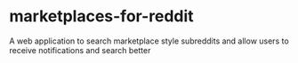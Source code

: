 # marketplaces-for-reddit

A web application to search marketplace style subreddits and allow users to receive notifications and search better
